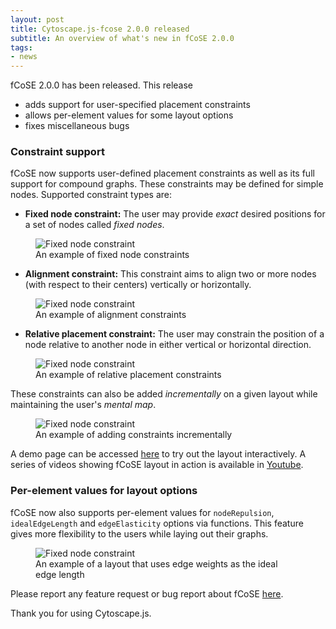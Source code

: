 ```yaml
---
layout: post
title: Cytoscape.js-fcose 2.0.0 released
subtitle: An overview of what's new in fCoSE 2.0.0
tags:
- news
---
```



fCoSE 2.0.0 has been released. This release
- adds support for user-specified placement constraints
- allows per-element values for some layout options
- fixes miscellaneous bugs

### Constraint support

fCoSE now supports user-defined placement constraints as well as its full support for compound graphs. 
These constraints may be defined for simple nodes. Supported constraint types are:

* **Fixed node constraint:** The user may provide *exact* desired positions for a set of nodes called *fixed nodes*. 

<figure>
  <img src="{{site.baseurl}}/public/images/layouts/fcose/fixedNode.gif" alt="Fixed node constraint">
  <figcaption>An example of fixed node constraints</figcaption>
</figure>

* **Alignment constraint:** This constraint aims to align two or more nodes (with respect to their centers) vertically or horizontally.

<figure>
  <img src="{{site.baseurl}}/public/images/layouts/fcose/alignment.gif" alt="Fixed node constraint">
  <figcaption>An example of alignment constraints</figcaption>
</figure>

* **Relative placement constraint:** The user may constrain the position of a node relative to another node in either vertical or horizontal direction. 

<figure>
  <img src="{{site.baseurl}}/public/images/layouts/fcose/relativePlacement.gif" alt="Fixed node constraint">
  <figcaption>An example of relative placement constraints</figcaption>
</figure>

These constraints can also be added *incrementally* on a given layout while maintaining the user's *mental map*.

<figure>
  <img src="{{site.baseurl}}/public/images/layouts/fcose/incrementalConstraints.gif" alt="Fixed node constraint">
  <figcaption>An example of adding constraints incrementally</figcaption>
</figure>

A demo page can be accessed [here](https://ivis-at-bilkent.github.io/cytoscape.js-fcose/demo/demo-constraint.html) to try out the layout interactively. 
A series of videos showing fCoSE layout in action is available in [Youtube](https://youtube.com/playlist?list=PLJA9by_crwfaCK6gkAMIQ8OPp-k2NOi2H).

### Per-element values for layout options

fCoSE now also supports per-element values for ```nodeRepulsion```, ```idealEdgeLength``` and ```edgeElasticity``` options via functions. 
This feature gives more flexibility to the users while laying out their graphs.

<figure>
  <img src="{{site.baseurl}}/public/images/layouts/fcose/fcoseWeighted.png" alt="Fixed node constraint">
  <figcaption>An example of a layout that uses edge weights as the ideal edge length</figcaption>
</figure>


Please report any feature request or bug report about fCoSE [here](https://github.com/iVis-at-Bilkent/cytoscape.js-fcose/issues/new).

Thank you for using Cytoscape.js.
